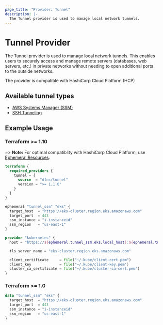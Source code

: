 ```yaml
---
page_title: "Provider: Tunnel"
description: |-
  The Tunnel provider is used to manage local network tunnels.
---
```


# Tunnel Provider

The Tunnel provider is used to manage local network tunnels. This enables users to
securely access and manage remote servers (databases, web servers, etc.) in private
networks without needing to open additional ports to the outside networks.

The provider is compatible with HashiCorp Cloud Platform (HCP)

## Available tunnel types

- [AWS Systems Manager (SSM)](https://docs.aws.amazon.com/systems-manager/latest/userguide/)
- [SSH Tunneling](https://www.ssh.com/academy/ssh/tunneling)

## Example Usage

### Terraform >= 1.10

~> **Note:** For optimal compatiblity with HashiCorp Cloud Platform, use [Ephemeral Resources](https://developer.hashicorp.com/terraform/language/resources/ephemeral).

```terraform
terraform {
  required_providers {
    tunnel = {
      source  = "dfns/tunnel"
      version = ">= 1.1.0"
    }
  }
}

ephemeral "tunnel_ssm" "eks" {
  target_host  = "https://eks-cluster.region.eks.amazonaws.com"
  target_port  = 443
  ssm_instance = "i-instanceid"
  ssm_region   = "us-east-1"
}

provider "kubernetes" {
  host = "https://${ephemeral.tunnel_ssm.eks.local_host}:${ephemeral.tunnel_ssm.eks.local_port}"

  tls_server_name = "eks-cluster.region.eks.amazonaws.com"

  client_certificate     = file("~/.kube/client-cert.pem")
  client_key             = file("~/.kube/client-key.pem")
  cluster_ca_certificate = file("~/.kube/cluster-ca-cert.pem")
}
```

### Terraform >= 1.0

```terraform
data "tunnel_ssm" "eks" {
  target_host  = "https://eks-cluster.region.eks.amazonaws.com"
  target_port  = 443
  ssm_instance = "i-instanceid"
  ssm_region   = "us-east-1"
}
```